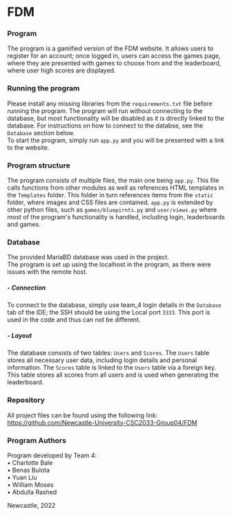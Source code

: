 FDM
===

### Program
The program is a gamified version of the FDM website. It allows users to register for 
an account; once logged in, users can access the games page, where they are presented 
with games to choose from and the leaderboard, where user high scores are displayed.

### Running the program
Please install any missing libraries from the `requirements.txt` file before running the 
program. The program will run without connecting to the database, but most functionality
will be disabled as it is directly linked to the database. For instructions on how to connect
to the databse, see the `Database` section below.  
To start the program, simply run `app.py` and you will be presented with a link to the
website.

### Program structure
The program consists of multiple files, the main one being `app.py`. This file 
calls functions from other modules as well as references HTML templates in the 
`Templates` folder. This folder in turn references items from the `static` folder, 
where images and CSS files are contained. `app.py` is extended by other python files, such as 
`games/bluepirnts.py` and `user/views.py` where most of the program's functionality is handled,
including login, leaderboards and games.

### Database
The provided MariaBD database was used in the project.  
The program is set up using the localhost in the program, as there were issues with
the remote host.  
##### - Connection  
To connect to the database, simply use team_4 login details in the `Database` tab of the IDE; 
the SSH should be using the Local port `3333`. This port is used in the code and thus can not
be different.
##### - Layout
The database consists of two tables: `Users` and `Scores`. The `Users` table stores all 
necessary user data, including login details and personal information. The `Scores` table is 
linked to the `Users` table via a foreign key. This table stores all scores from all users and
is used when generating the leaderboard.

### Repository
All project files can be found using the following link:  
https://github.com/Newcastle-University-CSC2033-Group04/FDM

### Program Authors
Program developed by Team 4:  
• Charlotte Bale  
• Benas Bulota  
• Yuan Liu  
• William Moses  
• Abdulla Rashed

Newcastle, 2022